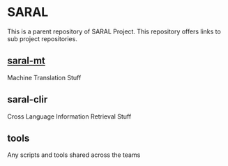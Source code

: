 # SARAL

This is a parent repository of SARAL Project.
This repository offers links to sub project repositories.


## [saral-mt](saral-mt)

Machine Translation Stuff

## saral-clir

Cross Language Information Retrieval Stuff


## tools

Any scripts and tools shared across the teams


